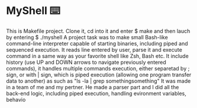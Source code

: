 # MyShell ⌨️
This is Makefile project.
Clone it, cd into it and enter
$ make
and then lauch by entering
$ ./myshell
A project task was to make small Bash-like command-line interpreter capable of starting binaries, including piped and sequenced execution.
It reads line entered by user, parse it and execute command in a same way as your favorite shell like Zsh, Bash etc.
It include history (use UP and DOWN arrows to navigate previously entered commands), it handles multiple commands execution, either separetad by ; sign, or with | sign, which is piped execution (allowing one program transfer data to another) as such as "ls -la | grep somethingsomething"
It was made in a team of me and my pertner.
He made a parser part and I did all the back-end logic, including piped execution, handling evironment variables, behavio
